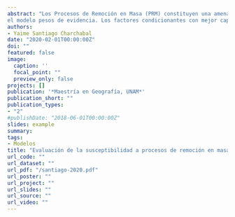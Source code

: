 ```yaml
---
abstract: "Los Procesos de Remoción en Masa (PRM) constituyen una amenaza no solo para la propiedad e infraestructura, sino también para las personas que viven en zonas propensas a estos fenómenos, causando un número considerable de pérdidas humanas y materiales en diferentes partes del mundo, incluyendo México. A través del análisis y mapeo de susceptibilidad a PRM, se puede comprender la distribución espacial de la probabilidad a que ocurran estos eventos y así prevenir y mitigar los efectos que pueden tener sobre la población. Por tanto, el objetivo de la presente investigación es evaluar el desempeño de los métodos de regresión logística, razón de verosimilitud y pesos de evidencia en la predicción de la susceptibilidad a PRM. La distribución espacial de los PRM se identificó mediante imágenes de Google Earth y verificación en campo. Se escogió de forma aleatoria el 80 % del inventario para modelar y el 20 % restante para validar los modelos. Para el análisis inicial se eligieron 10 factores condicionantes: elevación, ángulo de la pendiente, orientación de la ladera, geometría de laderas, litología, distancia a fallas y fracturas, distancia a vías de comunicación, distancia a corrientes de agua, tipos de suelos y cubierta y usos del suelo. La validación de los modelos mediante el método de área bajo la curva (AUC) de las curvas de tasa de predicción, mostró que el mapa de susceptibilidad a PRM generado por el modelo de regresión logística tiene un mayor poder predictivo, seguido por el modelo razón de verosimilitud y
el modelo pesos de evidencia. Los factores condicionantes con mejor capacidad de predicción fueron la litología, ángulo de la pendiente, orientación de las laderas, tipos de suelos y cubierta y uso del suelo."
authors:
- Yaime Santiago Charchabal
date: "2020-02-01T00:00:00Z"
doi: ""
featured: false
image:
  caption: ''
  focal_point: ""
  preview_only: false
projects: []
publication: '*Maestría en Geografía, UNAM*'
publication_short: ""
publication_types:
- "2"
#publishDate: "2018-06-01T00:00:00Z"
slides: example
summary: 
tags:
- Modelos
title: "Evaluación de la susceptibilidad a procesos de remoción en masa. Una comparación de modelos estadísticos en las subcuenca del río Tuxpan, Michoacán."
url_code: ""
url_dataset: ""
url_pdf: "/santiago-2020.pdf"
url_poster: ""
url_project: ""
url_slides: ""
url_source: ""
url_video: ""
---
```

